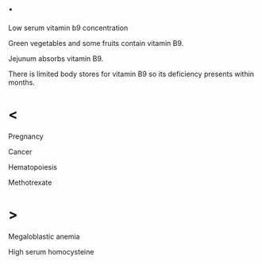# .

Low serum vitamin b9 concentration

Green vegetables and some fruits contain vitamin B9.

Jejunum absorbs vitamin B9.

There is limited body stores for vitamin B9 so its deficiency presents within months.

# <

Pregnancy

Cancer

Hematopoiesis

Methotrexate

# >

Megaloblastic anemia

High serum homocysteine
